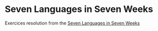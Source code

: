 # Seven Languages in Seven Weeks

Exercices resolution from the [Seven Languages in Seven Weeks](https://pragprog.com/book/btlang/seven-languages-in-seven-weeks)
